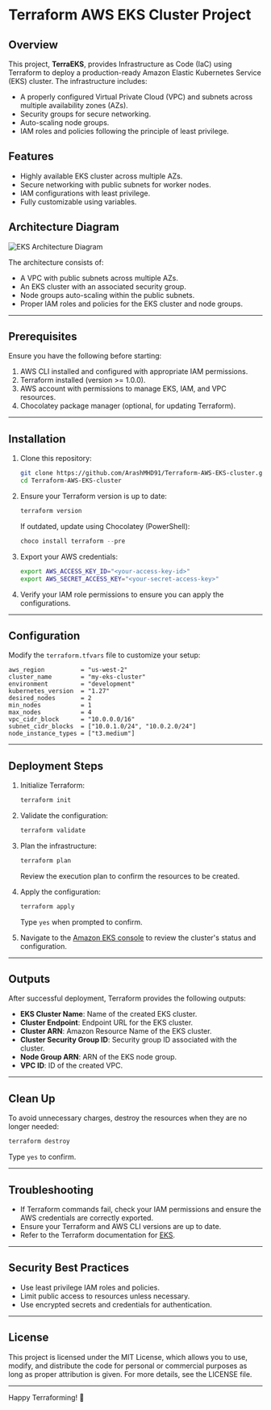 # Terraform AWS EKS Cluster Project

## Overview
This project, **TerraEKS**, provides Infrastructure as Code (IaC) using Terraform to deploy a production-ready Amazon Elastic Kubernetes Service (EKS) cluster. The infrastructure includes:

- A properly configured Virtual Private Cloud (VPC) and subnets across multiple availability zones (AZs).
- Security groups for secure networking.
- Auto-scaling node groups.
- IAM roles and policies following the principle of least privilege.

## Features
- Highly available EKS cluster across multiple AZs.
- Secure networking with public subnets for worker nodes.
- IAM configurations with least privilege.
- Fully customizable using variables.

## Architecture Diagram
![EKS Architecture Diagram](Architecture_Diagram.png)

The architecture consists of:
- A VPC with public subnets across multiple AZs.
- An EKS cluster with an associated security group.
- Node groups auto-scaling within the public subnets.
- Proper IAM roles and policies for the EKS cluster and node groups.

---

## Prerequisites
Ensure you have the following before starting:

1. AWS CLI installed and configured with appropriate IAM permissions.
2. Terraform installed (version >= 1.0.0).
3. AWS account with permissions to manage EKS, IAM, and VPC resources.
4. Chocolatey package manager (optional, for updating Terraform).

---

## Installation
1. Clone this repository:
   ```bash
   git clone https://github.com/ArashMHD91/Terraform-AWS-EKS-cluster.git
   cd Terraform-AWS-EKS-cluster
   ```

2. Ensure your Terraform version is up to date:
   ```bash
   terraform version
   ```
   If outdated, update using Chocolatey (PowerShell):
   ```powershell
   choco install terraform --pre
   ```

3. Export your AWS credentials:
   ```bash
   export AWS_ACCESS_KEY_ID="<your-access-key-id>"
   export AWS_SECRET_ACCESS_KEY="<your-secret-access-key>"
   ```

4. Verify your IAM role permissions to ensure you can apply the configurations.

---

## Configuration
Modify the `terraform.tfvars` file to customize your setup:
```hcl
aws_region          = "us-west-2"
cluster_name        = "my-eks-cluster"
environment         = "development"
kubernetes_version  = "1.27"
desired_nodes       = 2
min_nodes           = 1
max_nodes           = 4
vpc_cidr_block      = "10.0.0.0/16"
subnet_cidr_blocks  = ["10.0.1.0/24", "10.0.2.0/24"]
node_instance_types = ["t3.medium"]
```

---

## Deployment Steps
1. Initialize Terraform:
   ```bash
   terraform init
   ```

2. Validate the configuration:
   ```bash
   terraform validate
   ```

3. Plan the infrastructure:
   ```bash
   terraform plan
   ```
   Review the execution plan to confirm the resources to be created.

4. Apply the configuration:
   ```bash
   terraform apply
   ```
   Type `yes` when prompted to confirm.

5. Navigate to the [Amazon EKS console](https://console.aws.amazon.com/eks/home) to review the cluster's status and configuration.

---

## Outputs
After successful deployment, Terraform provides the following outputs:

- **EKS Cluster Name**: Name of the created EKS cluster.
- **Cluster Endpoint**: Endpoint URL for the EKS cluster.
- **Cluster ARN**: Amazon Resource Name of the EKS cluster.
- **Cluster Security Group ID**: Security group ID associated with the cluster.
- **Node Group ARN**: ARN of the EKS node group.
- **VPC ID**: ID of the created VPC.

---

## Clean Up
To avoid unnecessary charges, destroy the resources when they are no longer needed:
```bash
terraform destroy
```
Type `yes` to confirm.

---

## Troubleshooting
- If Terraform commands fail, check your IAM permissions and ensure the AWS credentials are correctly exported.
- Ensure your Terraform and AWS CLI versions are up to date.
- Refer to the Terraform documentation for [EKS](https://registry.terraform.io/providers/hashicorp/aws/latest/docs/resources/eks_cluster).

---

## Security Best Practices
- Use least privilege IAM roles and policies.
- Limit public access to resources unless necessary.
- Use encrypted secrets and credentials for authentication.

---

## License
This project is licensed under the MIT License, which allows you to use, modify, and distribute the code for personal or commercial purposes as long as proper attribution is given. For more details, see the LICENSE file.

---

Happy Terraforming! 🎉

